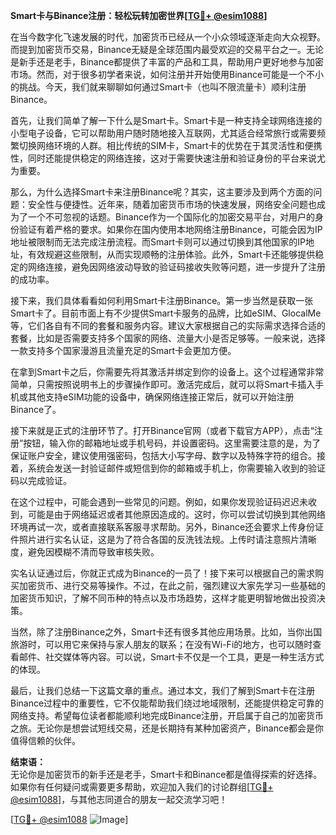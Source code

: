 **Smart卡与Binance注册：轻松玩转加密世界[[TG💪+ @esim1088](https://t.me/s/esim1088)]**

在当今数字化飞速发展的时代，加密货币已经从一个小众领域逐渐走向大众视野。而提到加密货币交易，Binance无疑是全球范围内最受欢迎的交易平台之一。无论是新手还是老手，Binance都提供了丰富的产品和工具，帮助用户更好地参与加密市场。然而，对于很多初学者来说，如何注册并开始使用Binance可能是一个不小的挑战。今天，我们就来聊聊如何通过Smart卡（也叫不限流量卡）顺利注册Binance。

首先，让我们简单了解一下什么是Smart卡。Smart卡是一种支持全球网络连接的小型电子设备，它可以帮助用户随时随地接入互联网，尤其适合经常旅行或需要频繁切换网络环境的人群。相比传统的SIM卡，Smart卡的优势在于其灵活性和便携性，同时还能提供稳定的网络连接，这对于需要快速注册和验证身份的平台来说尤为重要。

那么，为什么选择Smart卡来注册Binance呢？其实，这主要涉及到两个方面的问题：安全性与便捷性。近年来，随着加密货币市场的快速发展，网络安全问题也成为了一个不可忽视的话题。Binance作为一个国际化的加密交易平台，对用户的身份验证有着严格的要求。如果你在国内使用本地网络注册Binance，可能会因为IP地址被限制而无法完成注册流程。而Smart卡则可以通过切换到其他国家的IP地址，有效规避这些限制，从而实现顺畅的注册体验。此外，Smart卡还能够提供稳定的网络连接，避免因网络波动导致的验证码接收失败等问题，进一步提升了注册的成功率。

接下来，我们具体看看如何利用Smart卡注册Binance。第一步当然是获取一张Smart卡了。目前市面上有不少提供Smart卡服务的品牌，比如eSIM、GlocalMe等，它们各自有不同的套餐和服务内容。建议大家根据自己的实际需求选择合适的套餐，比如是否需要支持多个国家的网络、流量大小是否足够等。一般来说，选择一款支持多个国家漫游且流量充足的Smart卡会更加方便。

在拿到Smart卡之后，你需要先将其激活并绑定到你的设备上。这个过程通常非常简单，只需按照说明书上的步骤操作即可。激活完成后，就可以将Smart卡插入手机或其他支持eSIM功能的设备中，确保网络连接正常后，就可以开始注册Binance了。

接下来就是正式的注册环节了。打开Binance官网（或者下载官方APP），点击“注册”按钮，输入你的邮箱地址或手机号码，并设置密码。这里需要注意的是，为了保证账户安全，建议使用强密码，包括大小写字母、数字以及特殊字符的组合。接着，系统会发送一封验证邮件或短信到你的邮箱或手机上，你需要输入收到的验证码以完成验证。

在这个过程中，可能会遇到一些常见的问题。例如，如果你发现验证码迟迟未收到，可能是由于网络延迟或者其他原因造成的。这时，你可以尝试切换到其他网络环境再试一次，或者直接联系客服寻求帮助。另外，Binance还会要求上传身份证件照片进行实名认证，这是为了符合各国的反洗钱法规。上传时请注意照片清晰度，避免因模糊不清而导致审核失败。

实名认证通过后，你就正式成为Binance的一员了！接下来可以根据自己的需求购买加密货币、进行交易等操作。不过，在此之前，强烈建议大家先学习一些基础的加密货币知识，了解不同币种的特点以及市场趋势，这样才能更明智地做出投资决策。

当然，除了注册Binance之外，Smart卡还有很多其他应用场景。比如，当你出国旅游时，可以用它来保持与家人朋友的联系；在没有Wi-Fi的地方，也可以随时查看邮件、社交媒体等内容。可以说，Smart卡不仅是一个工具，更是一种生活方式的体现。

最后，让我们总结一下这篇文章的重点。通过本文，我们了解到Smart卡在注册Binance过程中的重要性，它不仅能帮助我们绕过地域限制，还能提供稳定可靠的网络支持。希望每位读者都能顺利地完成Binance注册，开启属于自己的加密货币之旅。无论你是想尝试短线交易，还是长期持有某种加密资产，Binance都会是你值得信赖的伙伴。

**结束语：**  
无论你是加密货币的新手还是老手，Smart卡和Binance都是值得探索的好选择。如果你有任何疑问或需要更多帮助，欢迎加入我们的讨论群组[[TG💪+ @esim1088](https://t.me/s/esim1088)]，与其他志同道合的朋友一起交流学习吧！

[[TG💪+ @esim1088](https://t.me/s/esim1088) ![Image](https://i.postimg.cc/4NQfJmqS/Snipaste-2025-05-13-00-14-12.png)]